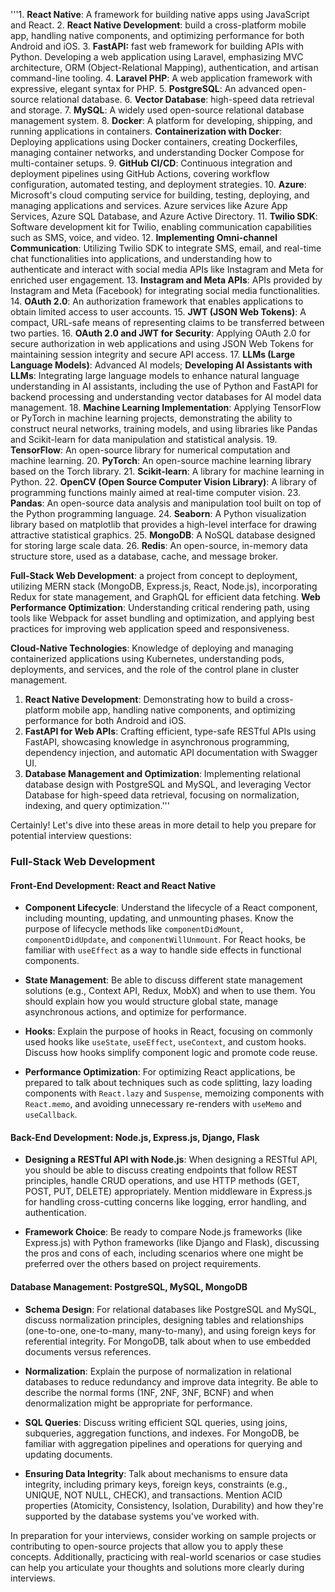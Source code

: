 '''1. **React Native**: A framework for building native apps using JavaScript and React.
2. **React Native Development**: build a cross-platform mobile app, handling native components, and optimizing performance for both Android and iOS.
3. **FastAPI:** fast web framework for building APIs with Python. Developing a web application using Laravel, emphasizing MVC architecture, ORM (Object-Relational Mapping), authentication, and artisan command-line tooling.
4. **Laravel PHP**: A web application framework with expressive, elegant syntax for PHP.
5. **PostgreSQL**: An advanced open-source relational database.
6. **Vector Database**: high-speed data retrieval and storage.
7. **MySQL**: A widely used open-source relational database management system.
8. **Docker**: A platform for developing, shipping, and running applications in containers. **Containerization with Docker**: Deploying applications using Docker containers, creating Dockerfiles, managing container networks, and understanding Docker Compose for multi-container setups.
9. **GitHub CI/CD**: Continuous integration and deployment pipelines using GitHub Actions, covering workflow configuration, automated testing, and deployment strategies.
10. **Azure**: Microsoft's cloud computing service for building, testing, deploying, and managing applications and services. Azure services like Azure App Services, Azure SQL Database, and Azure Active Directory.
11. **Twilio SDK**: Software development kit for Twilio, enabling communication capabilities such as SMS, voice, and video.
12. **Implementing Omni-channel Communication**: Utilizing Twilio SDK to integrate SMS, email, and real-time chat functionalities into applications, and understanding how to authenticate and interact with social media APIs like Instagram and Meta for enriched user engagement.
13. **Instagram and Meta APIs**: APIs provided by Instagram and Meta (Facebook) for integrating social media functionalities.
14. **OAuth 2.0**: An authorization framework that enables applications to obtain limited access to user accounts.
15. **JWT (JSON Web Tokens)**: A compact, URL-safe means of representing claims to be transferred between two parties.
16. **OAuth 2.0 and JWT for Security**: Applying OAuth 2.0 for secure authorization in web applications and using JSON Web Tokens for maintaining session integrity and secure API access.
17. **LLMs (Large Language Models)**: Advanced AI models; **Developing AI Assistants with LLMs**: Integrating large language models to enhance natural language understanding in AI assistants, including the use of Python and FastAPI for backend processing and understanding vector databases for AI model data management.
18. **Machine Learning Implementation**: Applying TensorFlow or PyTorch in machine learning projects, demonstrating the ability to construct neural networks, training models, and using libraries like Pandas and Scikit-learn for data manipulation and statistical analysis.
19. **TensorFlow**: An open-source library for numerical computation and machine learning.
20. **PyTorch**: An open-source machine learning library based on the Torch library.
21. **Scikit-learn**: A library for machine learning in Python.
22. **OpenCV (Open Source Computer Vision Library)**: A library of programming functions mainly aimed at real-time computer vision.
23. **Pandas**: An open-source data analysis and manipulation tool built on top of the Python programming language.
24. **Seaborn**: A Python visualization library based on matplotlib that provides a high-level interface for drawing attractive statistical graphics.
25. **MongoDB**: A NoSQL database designed for storing large scale data.
26. **Redis**: An open-source, in-memory data structure store, used as a database, cache, and message broker.

**Full-Stack Web Development**: a project from concept to deployment, utilizing MERN stack (MongoDB, Express.js, React, Node.js), incorporating Redux for state management, and GraphQL for efficient data fetching.
**Web Performance Optimization**: Understanding critical rendering path, using tools like Webpack for asset bundling and optimization, and applying best practices for improving web application speed and responsiveness.

**Cloud-Native Technologies**: Knowledge of deploying and managing containerized applications using Kubernetes, understanding pods, deployments, and services, and the role of the control plane in cluster management.

1. **React Native Development**: Demonstrating how to build a cross-platform mobile app, handling native components, and optimizing performance for both Android and iOS.
2. **FastAPI for Web APIs**: Crafting efficient, type-safe RESTful APIs using FastAPI, showcasing knowledge in asynchronous programming, dependency injection, and automatic API documentation with Swagger UI.
3. **Database Management and Optimization**: Implementing relational database design with PostgreSQL and MySQL, and leveraging Vector Database for high-speed data retrieval, focusing on normalization, indexing, and query optimization.'''

Certainly! Let's dive into these areas in more detail to help you prepare for potential interview questions:

### Full-Stack Web Development

#### Front-End Development: React and React Native

- **Component Lifecycle**: Understand the lifecycle of a React component, including mounting, updating, and unmounting phases. Know the purpose of lifecycle methods like `componentDidMount`, `componentDidUpdate`, and `componentWillUnmount`. For React hooks, be familiar with `useEffect` as a way to handle side effects in functional components.

- **State Management**: Be able to discuss different state management solutions (e.g., Context API, Redux, MobX) and when to use them. You should explain how you would structure global state, manage asynchronous actions, and optimize for performance.

- **Hooks**: Explain the purpose of hooks in React, focusing on commonly used hooks like `useState`, `useEffect`, `useContext`, and custom hooks. Discuss how hooks simplify component logic and promote code reuse.

- **Performance Optimization**: For optimizing React applications, be prepared to talk about techniques such as code splitting, lazy loading components with `React.lazy` and `Suspense`, memoizing components with `React.memo`, and avoiding unnecessary re-renders with `useMemo` and `useCallback`.

#### Back-End Development: Node.js, Express.js, Django, Flask

- **Designing a RESTful API with Node.js**: When designing a RESTful API, you should be able to discuss creating endpoints that follow REST principles, handle CRUD operations, and use HTTP methods (GET, POST, PUT, DELETE) appropriately. Mention middleware in Express.js for handling cross-cutting concerns like logging, error handling, and authentication.

- **Framework Choice**: Be ready to compare Node.js frameworks (like Express.js) with Python frameworks (like Django and Flask), discussing the pros and cons of each, including scenarios where one might be preferred over the others based on project requirements.

#### Database Management: PostgreSQL, MySQL, MongoDB

- **Schema Design**: For relational databases like PostgreSQL and MySQL, discuss normalization principles, designing tables and relationships (one-to-one, one-to-many, many-to-many), and using foreign keys for referential integrity. For MongoDB, talk about when to use embedded documents versus references.

- **Normalization**: Explain the purpose of normalization in relational databases to reduce redundancy and improve data integrity. Be able to describe the normal forms (1NF, 2NF, 3NF, BCNF) and when denormalization might be appropriate for performance.

- **SQL Queries**: Discuss writing efficient SQL queries, using joins, subqueries, aggregation functions, and indexes. For MongoDB, be familiar with aggregation pipelines and operations for querying and updating documents.

- **Ensuring Data Integrity**: Talk about mechanisms to ensure data integrity, including primary keys, foreign keys, constraints (e.g., UNIQUE, NOT NULL, CHECK), and transactions. Mention ACID properties (Atomicity, Consistency, Isolation, Durability) and how they're supported by the database systems you've worked with.

In preparation for your interviews, consider working on sample projects or contributing to open-source projects that allow you to apply these concepts. Additionally, practicing with real-world scenarios or case studies can help you articulate your thoughts and solutions more clearly during interviews.